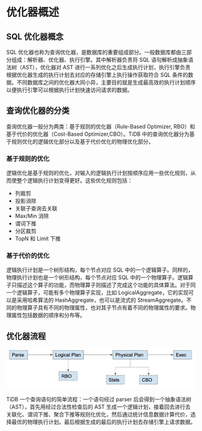 # 优化器概述

## SQL 优化器概念

SQL 优化器也称为查询优化器，是数据库的重要组成部分。一般数据库都由三部分组成：解析器、优化器、执行引擎。其中解析器负责将 SQL 语句解析成抽象语法树（AST），优化器对 AST 进行一系列优化之后生成执行计划，执行引擎负责根据优化器生成的执行计划去对应的存储引擎上执行操作获取符合 SQL 条件的数据。不同数据库之间的优化器大同小异，主要目的就是生成最高效的执行计划顺序以便执行引擎可以根据执行计划快速访问请求的数据。

## 查询优化器的分类

查询优化器一般分为两类：基于规则的优化器（Rule-Based Optimizer, RBO）和基于代价的优化器（Cost-Based Optimizer,CBO）。TiDB 中的查询优化器分为基于规则优化的逻辑优化部分以及基于代价优化的物理优化部分，

### 基于规则的优化

逻辑优化是基于规则的优化，对输入的逻辑执行计划按顺序应用一些优化规则，从而使整个逻辑执行计划变得更好。这些优化规则包括：

- 列裁剪
- 投影消除
- 关联子查询去关联
- Max/Min 消除
- 谓词下推
- 分区裁剪
- TopN 和 Limit 下推

### 基于代价的优化

逻辑执行计划是一个树形结构，每个节点对应 SQL 中的一个逻辑算子。同样的，物理执行计划也是一个树形结构，每个节点对应 SQL 中的一个物理算子。逻辑算子只描述这个算子的功能，而物理算子则描述了完成这个功能的具体算法。对于同一个逻辑算子，可能有多个物理算子实现，比如 LogicalAggregate，它的实现可以是采用哈希算法的 HashAggregate，也可以是流式的 StreamAggregate。不同的物理算子具有不同的物理属性，也对其子节点有着不同的物理属性的要求。物理属性包括数据的顺序和分布等。

## 优化器流程

![](https://raw.githubusercontent.com/Win-Man/pic-storage/master/img/023-1.png)

TiDB 一个查询语句的简单流程：一个语句经过 parser 后会得到一个抽象语法树（AST），首先用经过合法性检查后的 AST 生成一个逻辑计划，接着回去进行去关联化、谓词下推、聚合下推等规则化优化，然后通过统计信息数据计算代价，选择最优的物理执行计划。最后根据生成的最后的执行计划去存储引擎上请求数据。